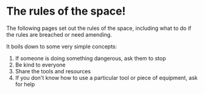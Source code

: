 # The rules of the space!

The following pages set out the rules of the space, including what to do if the rules are breached or need amending.

It boils down to some very simple concepts:

1. If someone is doing something dangerous, ask them to stop
2. Be kind to everyone
3. Share the tools and resources
4. If you don't know how to use a particular tool or piece of equipment, ask for help
